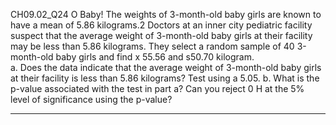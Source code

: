 CH09.02_Q24 
O Baby! The weights of 3-month-old baby girls are known to have a mean of 5.86 kilograms.2 Doctors at an inner city pediatric facility suspect that the average weight of 3-month-old baby girls at their facility
may be less than 5.86 kilograms. They select a random sample of 40 3-month-old baby girls and find x 55.56 and s50.70 kilogram.  
a. Does the data indicate that the average weight of 3-month-old baby girls at their facility is less than 5.86 kilograms? Test using a 5.05.
b. What is the p-value associated with the test in part a? Can you reject 0 H at the 5% level of significance using the p-value?

---
